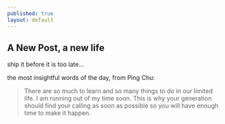 ```yaml
---
published: true
layout: default
---
```


## A New Post, a new life

ship it before it is too late...

the most insightful words of the day, from Ping Chu:

> There are so much to learn and so many things to do in our limited life.  I am running out of my time soon.  This is why your generation should find your calling as soon as possible so you will have enough time to make it happen.
